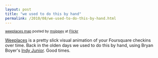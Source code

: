 ```yaml
---
layout: post
title: "we used to do this by hand"
permalink: /2010/08/we-used-to-do-this-by-hand.html
---
```


<p><a href="http://www.flickr.com/photos/msippey/4879746268/"><img alt="" src="https://farm5.static.flickr.com/4135/4879746268_7d790c91af.jpg" /></a><br /><small><a href="http://www.flickr.com/photos/msippey/4879746268/">weeplaces map</a> posted by <a href="http://www.flickr.com/people/msippey/">msippey</a> at <a href="http://www.flickr.com/">Flickr</a></small></p>
<p><a href="http://weeplaces.com/" target="_self">Weeplaces</a> is a pretty slick visual animation of your Foursquare checkins over time.  Back in the olden days we used to do this by hand, using Bryan Boyer&#39;s <a href="http://www.bryanboyer.com/indyjunior/">Indy Junior</a>.  Good times.</p>



